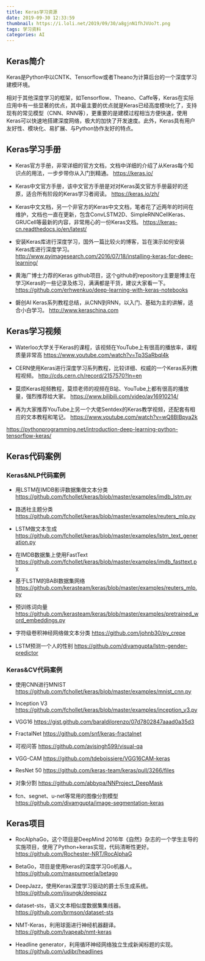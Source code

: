 ```yaml
---
title: Keras学习资源
date: 2019-09-30 12:33:59
thumbnail: https://i.loli.net/2019/09/30/a8gjnN1fhJVUo7t.png
tags: 学习资料
categories: AI
---
```

## Keras简介

Keras是Python中以CNTK、Tensorflow或者Theano为计算后台的一个深度学习建模环境。

<!--more-->

相对于其他深度学习的框架，如Tensorflow、Theano、Caffe等，Keras在实际应用中有一些显著的优点，其中最主要的优点就是Keras已经高度模块化了，支持现有的常见模型（CNN、RNN等），更重要的是建模过程相当方便快速，使用Keras可以快速地搭建深度网络，极大的加快了开发速度。此外，Keras具有用户友好性、模块化、易扩展、与Python协作友好的特点。

## Keras学习手册

- Keras官方手册，非常详细的官方文档，文档中详细的介绍了从Keras每个知识点的用法，一步步带你从入门到精通。
https://keras.io/ 

- Keras中文官方手册，该中文官方手册是对对Keras英文官方手册最好的还原，适合所有阶段的Keras学习者阅读。
https://keras.io/zh/

- Keras中文文档，另一个非官方的Keras中文文档，笔者花了近两年的时间在维护，文档也一直在更新，包含ConvLSTM2D、SimpleRNNCellKeras、GRUCell等最新的内容，非常用心的一份Keras文档。
https://keras-cn.readthedocs.io/en/latest/

- 安装Keras库进行深度学习，国外一篇比较火的博客，旨在演示如何安装Keras库进行深度学习。
http://www.pyimagesearch.com/2016/07/18/installing-keras-for-deep-learning/

- 黄海广博士力荐的Keras github项目，这个github的repository主要是博主在学习Keras的一些记录及练习，满满都是干货，建议大家看一下。
https://github.com/erhwenkuo/deep-learning-with-keras-notebooks

- 磐创AI Keras系列教程总结，从CNN到RNN，以入门、基础为主的讲解，适合小白学习。
http://www.keraschina.com

## Keras学习视频

- Waterloo大学关于Keras的课程，该视频在YouTube上有很高的播放率，课程质量非常高
https://www.youtube.com/watch?v=Tp3SaRbql4k

- CERN使用Keras进行深度学习系列教程，比较详细、权威的一个Keras系列教程视频。
http://cds.cern.ch/record/2157570?ln=en

- 莫烦Keras视频教程，莫烦老师的视频在B站、YouTube上都有很高的播放量，强烈推荐给大家。
https://www.bilibili.com/video/av16910214/

- 再为大家推荐YouTube上另一个大佬Sentdex的Keras教学视频，还配套有相应的文本教程和笔记。
https://www.youtube.com/watch?v=wQ8BIBpya2k

https://pythonprogramming.net/introduction-deep-learning-python-tensorflow-keras/ 

## Keras代码案例

### Keras&NLP代码案例

- 用LSTM在IMDB影评数据集做文本分类
https://github.com/fchollet/keras/blob/master/examples/imdb_lstm.py

- 路透社主题分类
https://github.com/fchollet/keras/blob/master/examples/reuters_mlp.py

- LSTM做文本生成
https://github.com/fchollet/keras/blob/master/examples/lstm_text_generation.py

- 在IMDB数据集上使用FastText
https://github.com/fchollet/keras/blob/master/examples/imdb_fasttext.py

- 基于LSTM的BABI数据集网络
https://github.com/kerasteam/keras/blob/master/examples/reuters_mlp.py

- 预训练词向量
https://github.com/kerasteam/keras/blob/master/examples/pretrained_word_embeddings.py

- 字符级卷积神经网络做文本分类
https://github.com/johnb30/py_crepe

- LSTM预测一个人的性别
https://github.com/divamgupta/lstm-gender-predictor

### Keras&CV代码案例

- 使用CNN进行MNIST
https://github.com/fchollet/keras/blob/master/examples/mnist_cnn.py

- Inception V3
https://github.com/fchollet/keras/blob/master/examples/inception_v3.py

- VGG16
https://gist.github.com/baraldilorenzo/07d7802847aaad0a35d3

- FractalNet
https://github.com/snf/keras-fractalnet

- 可视问答
https://github.com/avisingh599/visual-qa

- VGG-CAM
https://github.com/tdeboissiere/VGG16CAM-keras

- ResNet 50
https://github.com/keras-team/keras/pull/3266/files

- 对象分割
https://github.com/abbypa/NNProject_DeepMask

- fcn、segnet、u-net等常用的图像分割模型
https://github.com/divamgupta/image-segmentation-keras

## Keras项目

- RocAlphaGo，这个项目是DeepMind 2016年《自然》杂志的一个学生主导的实施项目，使用了Python+keras实现，代码清晰性更好。
https://github.com/Rochester-NRT/RocAlphaG

- BetaGo，项目是使用keras的深度学习Go机器人。
https://github.com/maxpumperla/betago

- DeepJazz，使用Keras深度学习驱动的爵士乐生成系统。
https://github.com/jisungk/deepjazz

- dataset-sts，语义文本相似度数据集集线器。
https://github.com/brmson/dataset-sts

- NMT-Keras，利用球面进行神经机器翻译。
https://github.com/lvapeab/nmt-keras

- Headline generator，利用循环神经网络独立生成新闻标题的实现。
https://github.com/udibr/headlines
